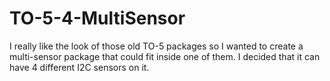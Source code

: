 # TO-5-4-MultiSensor
I really like the look of those old TO-5 packages so I wanted to create a multi-sensor package that could fit inside one of them. I decided that it can have 4 different I2C sensors on it.
